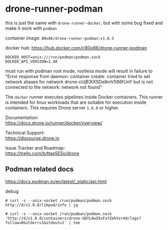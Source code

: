 # drone-runner-podman

this is just the same with `drone-runner-docker`, but with some bug fixed and make it work with `podman`

container image: `80x86/drone-runner-podman:v1.6.3`

docker hub: https://hub.docker.com/r/80x86/drone-runner-podman

```shell
DOCKER_HOST=unix:///run/podman/podman.sock
DOCKER_API_VERSION=1.40
```

must run with podman root mode, rootless mode will result in failure to "Error response from daemon: container create: container tried to set network aliases for network drone-cUjB3tXSDe8mV586fUnY but is not connected to the network: network not found"

The `docker` runner executes pipelines inside Docker containers.
This runner is intended for linux workloads that are suitable for execution inside containers. This requires Drone server `1.6.0` or higher.

Documentation:<br/>
https://docs.drone.io/runner/docker/overview/

Technical Support:<br/>
https://discourse.drone.io

Issue Tracker and Roadmap:<br/>
https://trello.com/b/ttae5E5o/drone


## Podman related docs

https://docs.podman.io/en/latest/_static/api.html

debug

```shell
# curl -s --unix-socket /run/podman/podman.sock http://d/v1.0.0/libpod/info | jq

# curl -s --unix-socket /run/podman/podman.sock 'http://d/v1.0.0/containers/drone-GQYL8wZ9sFxYZehVzrm9/logs?follow=0&stderr=1&stdout=1' | tee
```
